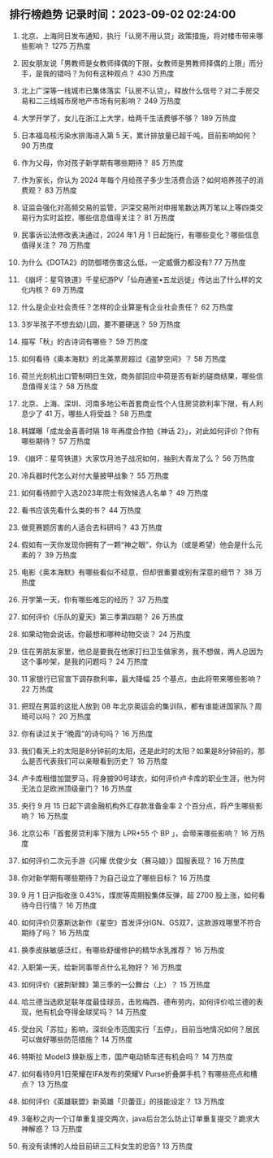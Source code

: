 
## 排行榜趋势 记录时间：2023-09-02 02:24:00
  
  1. 北京、上海同日发布通知，执行「认房不用认贷」政策措施，将对楼市带来哪些影响？ 1275 万热度
    
  2. 因女朋友说「男教师是女教师择偶的下限，女教师是男教师择偶的上限」而分手，是我的错吗？为何有这种观点？ 430 万热度
    
  3. 北上广深等一线城市已集体落实「认房不认贷」，释放什么信号？对二手房交易和二三线城市房地产市场有何影响？ 249 万热度
    
  4. 大学开学了，女儿在浙江上大学，给两千生活费够不够？ 189 万热度
    
  5. 日本福岛核污染水排海进入第 5 天，累计排放量已超千吨，目前影响如何？ 90 万热度
    
  6. 作为父母，你对孩子新学期有哪些期待？ 85 万热度
    
  7. 作为家长，你认为 2024 年每个月给孩子多少生活费合适？如何培养孩子的消费观？ 83 万热度
    
  8. 证监会强化对高频交易的监管，沪深交易所对申报笔数达两万笔以上等四类交易行为实时监控，哪些信息值得关注？ 81 万热度
    
  9. 民事诉讼法修改表决通过，2024 年1 月 1 日起施行，有哪些变化？哪些信息值得关注？ 78 万热度
    
  10. 为什么《DOTA2》的防御塔伤害这么低，一定威慑力都没有? 77 万热度
    
  11. 《崩坏：星穹铁道》千星纪游PV「仙舟通鉴•五龙远徙」传达出了什么样的文化内核？ 69 万热度
    
  12. 什么是企业社会责任？怎样的企业算是有企业社会责任？ 62 万热度
    
  13. 3岁半孩子不想去幼儿园，要不要硬送？ 59 万热度
    
  14. 描写「秋」的古诗词有哪些？ 59 万热度
    
  15. 如何看待《奥本海默》的北美票房超过《盗梦空间》？ 58 万热度
    
  16. 荷兰光刻机出口管制明日生效，商务部回应中荷是否有新的磋商结果，哪些信息值得关注？ 58 万热度
    
  17. 北京、上海、深圳、河南多地公布首套商业性个人住房贷款利率下限，有人利息少了 41 万，哪些人将受益？ 58 万热度
    
  18. 韩媒曝「成龙金喜善时隔 18 年再度合作拍《神话 2》」，对此如何评价？你有哪些期待？ 57 万热度
    
  19. 《崩坏：星穹铁道》大家饮月池子战况如何，抽到大青龙了么？ 56 万热度
    
  20. 冷兵器时代怎么对付大量披甲战象？ 55 万热度
    
  21. 如何看待颜宁入选2023年院士有效候选人名单？ 49 万热度
    
  22. 看书应该先看什么类的书？ 44 万热度
    
  23. 做竞赛题厉害的人适合去科研吗？ 43 万热度
    
  24. 假如有一天你发现你拥有了一颗“神之眼”，你认为（或是希望）他会是什么元素的？ 39 万热度
    
  25. 电影《奥本海默》有哪些看似不经意，但却很重要或别有深意的细节？ 38 万热度
    
  26. 开学第一天，你有哪些难忘的经历？ 37 万热度
    
  27. 如何评价《乐队的夏天》第三季第四期？ 26 万热度
    
  28. 如果动物会说话，你最想和哪种动物交谈？ 24 万热度
    
  29. 住在男朋友家里，他总是要我在他家打扫卫生做家务，我不想做，两人总因为这个事吵架，是我的问题吗？ 24 万热度
    
  30. 11 家银行已官宣下调存款利率，最大降幅 25 个基点，由此将带来哪些影响？ 22 万热度
    
  31. 把现在男篮的这批人放到 08 年北京奥运会的集训队，都有谁能进国家队？周琦可以吗？ 20 万热度
    
  32. 你有读过关于“晚霞”的诗句吗？ 16 万热度
    
  33. 我们看天上的太阳是8分钟前的太阳，还是此时的太阳？如果是8分钟前的，那么是否代表我们可以亲眼看到历史？ 16 万热度
    
  34. 卢卡库租借加盟罗马，将身披90号球衣，如何评价卢卡库的职业生涯，他为何无法立足欧洲顶级豪门？ 16 万热度
    
  35. 央行 9 月 15 日起下调金融机构外汇存款准备金率 2 个百分点，将产生哪些影响？ 16 万热度
    
  36. 北京公布「首套房贷利率下限为  LPR+55 个 BP 」，会带来哪些影响？ 16 万热度
    
  37. 如何评价二次元手游《闪耀 优俊少女（赛马娘）》国服表现？ 16 万热度
    
  38. 你对新学期有哪些期待？为自己设立了哪些目标？ 16 万热度
    
  39. 9 月 1 日沪指收涨 0.43%，煤炭等周期股集体反弹，超 2700 股上涨，如何看待今日行情？ 16 万热度
    
  40. 如何评价贝塞斯达新作《星空》首发评分IGN、GS双7，这款游戏哪里不符合期待了吗？ 16 万热度
    
  41. 换季皮肤敏感泛红，有哪些舒缓修护的精华水乳推荐？ 16 万热度
    
  42. 入职第一天，给新同事带点什么礼物好？ 16 万热度
    
  43. 如何评价《披荆斩棘》第三季的一公舞台（上）？ 15 万热度
    
  44. 哈兰德当选欧足联年度最佳球员，击败梅西、德布劳内，如何评价哈兰德的表现，他有机会夺得金球奖吗？ 14 万热度
    
  45. 受台风「苏拉」影响，深圳全市范围实行「五停」，目前当地情况如何？居民可以做好哪些防范措施？ 14 万热度
    
  46. 特斯拉 Model3 焕新版上市，国产电动轿车还有机会吗？ 14 万热度
    
  47. 如何看待9月1日荣耀在IFA发布的荣耀V Purse折叠屏手机？有哪些亮点和槽点？ 13 万热度
    
  48. 如何评价《英雄联盟》新英雄「贝蕾亚」的技能设定？ 13 万热度
    
  49. 3毫秒之内一个订单重复提交两次，java后台怎么防止订单重复提交？跪求大神解惑？ 13 万热度
    
  50. 有没有读博的人给目前研三工科女生的忠告? 13 万热度
    